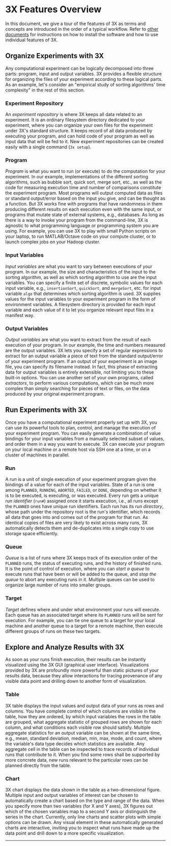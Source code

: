 # <i class="icon-beaker"></i> 3X Features Overview

In this document, we give a tour of the features of <span class="sans-serif">3X</span> as terms and concepts are introduced in the order of a typical workflow.
Refer to [other documents](../../#further-information) for instructions on how to install the software and how to use individual features of <span class="sans-serif">3X</span>.

## Organize Experiments with 3X

Any computational experiment can be logically decomposed into three parts: program, input and output variables.
<span class="sans-serif">3X</span> provides a flexible structure for organizing the files of your experiment according to these logical parts.
As an example, let's consider an "empirical study of sorting algorithms' time complexity" in the rest of this section.

### Experiment Repository
An *experiment repository* is where <span class="sans-serif">3X</span> keeps all data related to an experiment.
It is an ordinary filesystem directory dedicated to your experiment, where you can organize your own files for the experiment under <span class="sans-serif">3X</span>'s standard structure.
It keeps record of all data produced by executing your program, and can hold code of your program as well as input data that will be fed to it.
New experiment repositories can be created easily with a single command (`3x setup`).

### Program
*Program* is what you want to run (or execute) to do the computation for your experiment.
In our example, implementations of the different sorting algorithms, such as bubble sort, quick sort, merge sort, etc., as well as the code for measuring execution time and number of comparisons constitute the experiment program.
Most programs will output computed data as files or standard output/error based on the input you give, and can be thought as a function.
But <span class="sans-serif">3X</span> works fine with programs that have randomness in them producing different results on each execution even with the same input, or programs that mutate state of external systems, e.g., databases.
As long as there is a way to invoke your program from the command-line, <span class="sans-serif">3X</span> is agnostic to what programming language or programming system you are using.
For example, you can use <span class="sans-serif">3X</span> to play with small Python scripts on your laptop, to run MATLAB/Octave code on your compute cluster, or to launch complex jobs on your Hadoop cluster.

### Input Variables
*Input variables* are what you want to vary between executions of your program.
In our example, the size and characteristics of the input to the sorting algorithm, as well as which sorting algorithm to use are the input variables.
You can specify a finite set of discrete, symbolic values for each input variable, e.g., `insertionSort`, `quickSort`, and `mergeSort`, etc. for input variable `algo` that determines which sorting algorithm is used.
<span class="sans-serif">3X</span> supplies values for the input variables to your experiment program in the form of environment variables.
A filesystem directory is provided for each input variable and each value of it to let you organize relevant input files in a manifest way.

### Output Variables
*Output variables* are what you want to extract from the result of each execution of your program.
In our example, the time and numbers measured are the output variables.
<span class="sans-serif">3X</span> lets you specify a set of regular expressions to extract for an output variable a piece of text from the standard output/error of your experiment program.
If an output of your experiment is an image file, you can specify its filename instead.
In fact, this phase of extracting data for output variables is entirely extensible, not limiting you to these built-in options.
You can use another set of your own programs, called *extractors*, to perform various computations, which can be much more complex than simply searching for pieces of text or files, on the data produced by your original experiment program.



## Run Experiments with 3X

Once you have a computational experiment properly set up with <span class="sans-serif">3X</span>, you can use its powerful tools to plan, control, and manage the execution of your experiment program.
You can easily generate a combination of value bindings for your input variables from a manually selected subset of values, and order them in a way you want to execute.
<span class="sans-serif">3X</span> can execute your program on your local machine or a remote host via SSH one at a time, or on a cluster of machines in parallel.

### Run
A *run* is a unit of single execution of your experiment program given the bindings of a value for each of the input variables.
State of a run is one among `PLANNED`, `RUNNING`, `ABORTED`, `FAILED`, or `DONE`, depending on whether it is to be executed, is executing, or was executed.
Every run gets a unique *run identifier* (`run#`) assigned once it starts execution, i.e., all runs except the `PLANNED` ones have unique run identifiers.
Each run has its *run directory*, whose path under the repository root is the run's identifier, which records all data that goes into and comes out of the program for that run.
As identical copies of files are very likely to exist across many runs, <span class="sans-serif">3X</span> automatically detects them and de-duplicates into a single copy to use storage space efficiently.

### Queue
*Queue* is a list of runs where <span class="sans-serif">3X</span> keeps track of its execution order of the `PLANNED` runs, the status of executing runs, and the history of finished runs.
It is the point of control of execution, where you can *start a queue* to execute runs that have been or will be added to the queue, and *stop the queue* to abort any executing runs in it.
Multiple queues can be used to organize large number of runs into smaller groups.

### Target
*Target* defines where and under what environment your runs will execute.
Each queue has an associated target where its `PLANNED` runs will be sent for execution.
For example, you can tie one queue to a target for your local machine and another queue to a target for a remote machine, then execute different groups of runs on these two targets.



## Explore and Analyze Results with 3X

As soon as your runs finish execution, their results can be instantly visualized using the <span class="sans-serif">3X</span> GUI (graphical user interface).
Visualizations provided by <span class="sans-serif">3X</span> are profoundly more powerful than static pictures of your results data, because they allow interactions for tracing provenance of any visible data point and drilling down to another form of visualization.

### Table
<span class="sans-serif">3X</span> table displays the input values and output data of your runs as rows and columns.
You have complete control of which columns are visible in the table, how they are ordered, by which input variables the rows in the table are grouped, what aggregate statistic of grouped rows are shown for each column, and what conditions each visible row should satisfy.
Multiple aggregate statistics for an output variable can be shown at the same time, e.g., mean, standard deviation, median, min, max, mode, and count, where the variable's data type decides which statistics are available.
Any aggregate cell in the table can be inspected to trace records of individual runs that contribute to it.
When you find some rows shall be supported by more concrete data, new runs relevant to the particular rows can be planned directly from the table.

### Chart
<span class="sans-serif">3X</span> chart displays the data shown in the table as a two-dimensional figure.
Multiple input and output variables of interest can be chosen to automatically create a chart based on the type and range of the data.
When you specify more than two variables (for X and Y axes), <span class="sans-serif">3X</span> figures out which of the chosen variables map to a second Y axis or distinguish the series in the chart.
Currently, only line charts and scatter plots with simple options can be drawn.
Any visual element in these automatically generated charts are interactive, inviting you to inspect what runs have made up the data point and drill down to a more specific visualization.


----

<link rel="stylesheet" type="text/css" href="http://netdna.bootstrapcdn.com/font-awesome/3.0.2/css/font-awesome.css">
